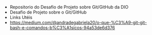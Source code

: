 * Repositorio do Desafio de Projeto sobre  Git/GitHub  da DIO
* Desafio de Projeto sobre  o Git/GitHub
* Links  Utéis
* https://medium.com/@andradegabriela20/o-que-%C3%A9-git-git-bash-e-comandos-b%C3%A1sicos-94a53de6d376
